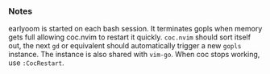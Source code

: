 ### Notes

earlyoom is started on each bash session. It terminates gopls when memory gets full allowing coc.nvim to restart it quickly. `coc.nvim` should sort itself out, the next `gd` or equivalent should automatically trigger a new `gopls` instance. The instance is also shared with `vim-go`. When coc stops working, use `:CocRestart`.

